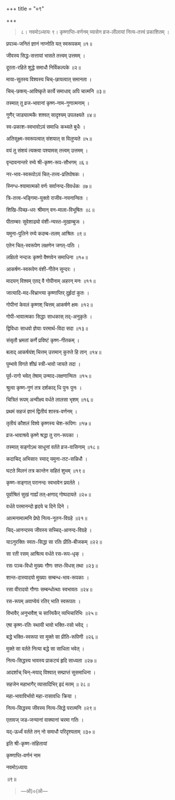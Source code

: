 +++
title = "०९"

+++

> ८। 
नवमोऽध्यायः
> ९। 
कृष्णाप्ति-वर्णनम्
व्यासेन व्रज-लीलायां नित्य-तत्त्वं प्रकाशितम् ।

प्रपञ्च-जनितं ज्ञानं नाप्नोति यत् स्वरूपकम् ॥१॥

जीवस्य सिद्ध-सत्तायां भासते तत्त्वम् उत्तमम् ।

दूरता-रहिते शुद्धे समाधौ निर्विकल्पके ॥२॥

माया-सूतस्य विश्वस्य चिच्-छायत्वात् समानता ।

चिच्-छक्त्य्-आविष्कृते कार्ये समाधाव् अपि चात्मनि ॥३॥

तस्मात् तु व्रज-भावानां कृष्ण-नाम-गुणात्मनाम् ।

गुणैर् जाड्यात्मकैः शश्वत् सादृश्यम् उपलक्ष्यते ॥४॥

स्व-प्रकाश-स्वभावोऽयं समाधिः कथ्यते बुधैः ।

अतिसूक्ष्म-स्वरूपत्वात् संशयात् स विलुप्यते ॥५॥

वयं तु संशयं त्यक्त्वा पश्यामस् तत्त्वम् उत्तमम् ।

वृन्दावनान्तरे रम्ये श्री-कृष्ण-रूप-सौभगम् ॥६॥

नर-भाव-स्वरूपोऽयं चित्-तत्त्व-प्रतिपोषकः ।

स्निग्ध-श्यामात्मको वर्णः सर्वानन्द-विवर्धकः ॥७॥

त्रि-तत्त्व-भङ्गिमा-युक्तो राजीव-नयनान्वितः ।

शिखि-पिच्छ-धरः श्रीमान् वन-माला-विभूषितः ॥८॥

पीताम्बरः सुवेशाढ्यो वंशी-न्यस्त-मुखाम्बुजः ।

यमुना-पुलिने रम्ये कदम्ब-तलम् आश्रितः ॥९॥

एतेन चित्-स्वरूपेण लक्षणेन जगत्-पतिः ।

लक्षितो नन्दजः कृष्णो वैष्णवेन समाधिना ॥१०॥

आकर्षण-स्वरूपेण वंशी-गीतेन सुन्दरः ।

मादयन् विश्वम् एतद् वै गोपीनाम् अहरन् मनः ॥११॥

जात्यादि-मद-विभ्रान्त्या कृष्णाप्तिर् दुर्हृदां कुतः ।

गोपीनां केवलं कृष्णश् चित्तम् आकर्षणे क्षमः ॥१२॥

गोपी-भावात्मकाः सिद्धाः साधकास् तद्-अनुकृतेः ।

द्विविधाः साधवो ज्ञेयाः परमार्थ-विदा सदा ॥१३॥

संसृतौ भ्रमतां कर्णे प्रविष्टं कृष्ण-गीतकम् ।

बलाद् आकर्षयंश् चित्तम् उत्तमान् कुरुते हि तान् ॥१४॥

पुम्भावे विगते शीघ्रं स्त्री-भावो जायते तदा ।

पूर्व-रागो भवेत् तेषाम् उन्माद-लक्षणान्वितः ॥१५॥

श्रुत्वा कृष्ण-गुणं तत्र दर्शकाद् धि पुनः पुनः ।

चित्रितं रूपम् अन्वीक्ष्य वर्धते लालसा भृशम् ॥१६॥

प्रथमं सहजं ज्ञानं द्वितीयं शास्त्र-वर्णनम् ।

तृतीयं कौशलं विश्वे कृष्णस्य चेश-रूपिणः ॥१७॥

व्रज-भावाश्रये कृष्णे श्रद्धा तु राग-रूपका ।

तस्मात् सङ्गोऽथ साधूनां वर्तते व्रज-वासिनाम् ॥१८॥

कदाचिद् अभिसारः स्याद् यमुना-तट-सन्निधौ ।

घटते मिलनं तत्र कान्तेन सहितं शुभम् ॥१९॥

कृष्ण-सङ्गात् परानन्दः स्वभावेन प्रवर्तते ।

पूर्वाश्रितं सुखं गार्ह्यं तत्-क्षणाद् गोष्पदायते ॥२०॥

वर्धते परमानन्दो हृदये च दिने दिने ।

आत्मनामात्मनि प्रेष्ठे नित्य-नूतन-विग्रहे ॥२१॥

चिद्-आनन्दस्य जीवस्य सच्चिद्-आनन्द-विग्रहे ।

याऽनुरक्तिः स्वतः-सिद्धा सा रतिः प्रीति-बीजकम् ॥२२॥

सा रती रसम् आश्रित्य वर्धते रस-रूप-धृक् ।

रसः पञ्च-विधो मुख्यः गौणः सप्त-विधस् तथा ॥२३॥

शान्त-दास्यादयो मुख्याः सम्बन्ध-भाव-रूपकाः ।

रसा वीरादयो गौणाः सम्बन्धोत्थाः स्वभावतः ॥२४॥

रस-रूपम् अवाप्येयं रतिर् भाति स्वरूपतः ।

विभावैर् अनुभावैश् च सात्त्विकैर् व्यभिचारिभिः ॥२५॥

एषा कृष्ण-रतिः स्थायी भावो भक्ति-रसो भवेद् ।

बद्धे भक्ति-स्वरूपा सा मुक्ते सा प्रीति-रूपिणी ॥२६॥

मुक्ते सा वर्तते नित्या बद्धे सा साधिता भवेत् ।

नित्य-सिद्धस्य भावस्य प्राकट्यं हृदि साध्यता ॥२७॥

आदर्शाच् चिन्-मयाद् विश्वात् सम्प्राप्तं सुसमाधिना ।

सहजेन महाभागैर् व्यासादिभिर् इदं मतम् ॥ २८॥

महा-भावाविर्भावो महा-रासावधिः क्रिया ।

नित्य-सिद्धस्य जीवस्य नित्य-सिद्धे परात्मनि ॥२९॥

एतावज् जड-जन्यानां वाक्यानां चरमा गतिः ।

यद्-ऊर्ध्वं वर्तते तन् नो समाधौ परिदृश्यताम् ॥३०॥

इति श्री-कृष्ण-संहितायां

कृष्णाप्ति-वर्णनं नाम

नवमोऽध्यायः 

॥९॥
> —ओ)०(ओ—
